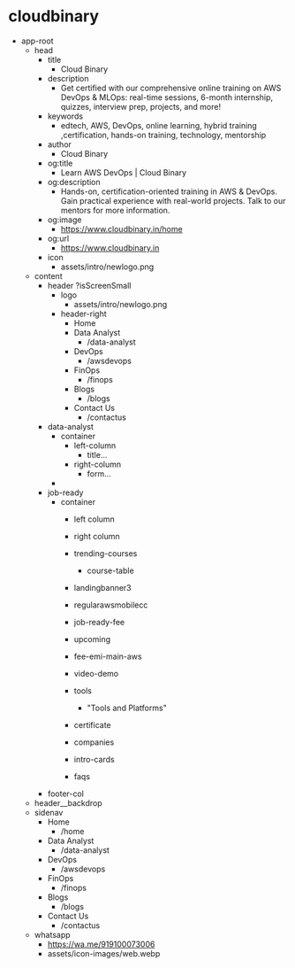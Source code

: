 # cloudbinary
- app-root
    - head
        - title
            - Cloud Binary
        - description
            - Get certified with our comprehensive online training on AWS DevOps & MLOps: real-time sessions, 6-month internship, quizzes, interview prep, projects, and more!
        - keywords
            - edtech, AWS, DevOps, online learning, hybrid training ,certification, hands-on training, technology, mentorship
        - author
            - Cloud Binary
        - og:title
            - Learn AWS DevOps | Cloud Binary
        - og:description    
            - Hands-on, certification-oriented training in AWS & DevOps. Gain practical experience with real-world projects. Talk to our mentors for more information.
        - og:image  
            - https://www.cloudbinary.in/home
        - og:url    
            - https://www.cloudbinary.in
        - icon
            - assets/intro/newlogo.png
    - content
        - header ?isScreenSmall
            - logo
                - assets/intro/newlogo.png
            - header-right
                - Home
                - Data Analyst
                    - /data-analyst
                - DevOps 
                    - /awsdevops
                -  FinOps
                    - /finops
                - Blogs 
                    - /blogs
                - Contact Us
                    - /contactus
        - data-analyst
            - container
                - left-column
                    - title...
                - right-column
                    - form...
            - 
        - job-ready
            - container
                - left column
                - right column

                - trending-courses
                    - course-table
                - landingbanner3
                - regularawsmobilecc
                - job-ready-fee
                - upcoming
                - fee-emi-main-aws
                - video-demo
                - tools
                    - "Tools and Platforms"
                - certificate
                - companies
                - intro-cards
                - faqs
        - footer-col
    - header__backdrop
    - sidenav
        - Home
            - /home
        - Data Analyst
            - /data-analyst
        - DevOps
            - /awsdevops
        - FinOps
            - /finops
        - Blogs
            - /blogs
        - Contact Us
            - /contactus
    - whatsapp
        - https://wa.me/919100073006
        - assets/icon-images/web.webp